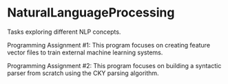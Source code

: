 # NaturalLanguageProcessing
Tasks exploring different NLP concepts.

Programming Assignment #1:
This program focuses on creating feature vector files to train external machine learning systems.

Programming Assignment #2:
This program focuses on building a syntactic parser from scratch using the CKY parsing algorithm.
